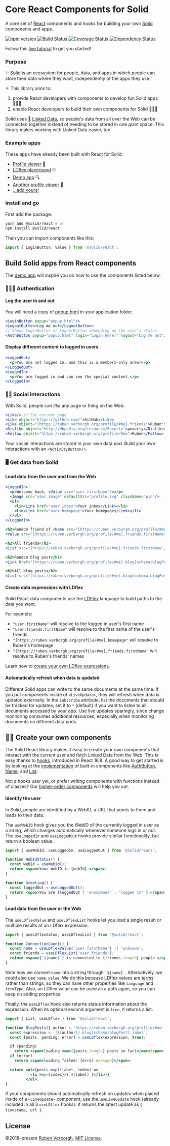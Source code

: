 # Core React Components for Solid
A core set of [React](https://reactjs.org/) components and hooks
for building your own [Solid](https://solid.inrupt.com/) components and apps.

[![npm version](https://img.shields.io/npm/v/@solid/react.svg)](https://www.npmjs.com/package/@solid/react)
[![Build Status](https://travis-ci.org/solid/react-components.svg?branch=master)](https://travis-ci.org/solid/react-components)
[![Coverage Status](https://coveralls.io/repos/github/solid/react-components/badge.svg?branch=master)](https://coveralls.io/github/solid/react-components?branch=master)
[![Dependency Status](https://david-dm.org/solid/react-components.svg)](https://david-dm.org/solid/react-components)

Follow this [live tutorial](https://trav.page/log/write-solid/)
to get you started!

### Purpose
✨ [Solid](https://solid.inrupt.com/) is an ecosystem for people, data, and apps
in which people can store their data where they want,
independently of the apps they use.

⚛️ This library aims to:
1. provide React developers with components to develop fun Solid apps 👨🏿‍💻
2. enable React developers to build their own components for Solid 👷🏾‍♀️

Solid uses 🔗 [Linked Data](https://solid.inrupt.com/docs/intro-to-linked-data),
so people's data from all over the Web can be connected together
instead of needing to be stored in one giant space.
This library makes working with Linked Data easier, too.

### Example apps
These apps have already been built with React for Solid:
- [Profile viewer](https://github.com/solid/profile-viewer-react) 👤
- [LDflex playground](https://solid.github.io/ldflex-playground/) ⚾
- [Demo app](https://github.com/solid/react-components/blob/master/demo/app.jsx) 🔍
- [Another profile viewer](https://gitlab.com/angelo-v/solid-profile-viewer) 👤
- […add yours!](https://github.com/solid/react-components/edit/master/README.md)

### Install and go
First add the package:
```bash
yarn add @solid/react # or
npm install @solid/react
```

Then you can import components like this:
```JavaScript
import { LoginButton, Value } from '@solid/react';
```

## Build Solid apps from React components
The [demo app](https://github.com/solid/react-components/tree/master/demo)
will inspire you on how to use the components listed below.

### 👮🏻‍♀️ Authentication
#### Log the user in and out
You will need a copy of [popup.html](https://solid.github.io/solid-auth-client/dist/popup.html) in your application folder.
```jsx
<LoginButton popup="popup.html"/>
<LogoutButton>Log me out</LogoutButton>
// Shows LoginButton or LogoutButton depending on the user's status
<AuthButton popup="popup.html" login="Login here!" logout="Log me out"/>
```

#### Display different content to logged in users
```jsx
<LoggedOut>
  <p>You are not logged in, and this is a members-only area!</p>
</LoggedOut>
<LoggedIn>
  <p>You are logged in and can see the special content.</p>
</LoggedIn>
```

### 👍🏾 Social interactions
With Solid, people can _like_ any page or thing on the Web:
```jsx
<Like/> // the current page
<Like object="https://github.com/">GitHub</Like>
<Like object="[https://ruben.verborgh.org/profile/#me].friends">Ruben's website</Like>
<Dislike object="http://dbpedia.org/resource/Poverty">poverty</Dislike>
<Follow object="https://ruben.verborgh.org/profile/#me">Ruben</Follow>
```

Your social interactions are stored in your own data pod.
Build your own interactions with an `<ActivityButton/>`.

### 🖥️ Get data from Solid
#### Load data from the user and from the Web
```jsx
<LoggedIn>
  <p>Welcome back, <Value src="user.firstName"/></p>
  <Image src="user.image" defaultSrc="profile.svg" className="pic"/>
  <ul>
    <li><Link href="user.inbox">Your inbox</Link></li>
    <li><Link href="user.homepage">Your homepage</Link></li>
  </ul>
</LoggedIn>

<h2>Random friend of <Name src="[https://ruben.verborgh.org/profile/#me]"/></h2>
<Value src="[https://ruben.verborgh.org/profile/#me].friends.firstName"/>

<h2>All friends</h2>
<List src="[https://ruben.verborgh.org/profile/#me].friends.firstName"/>

<h2>Random blog post</h2>
<Link href="[https://ruben.verborgh.org/profile/#me].blog[schema:blogPost]"/>

<h2>All blog posts</h2>
<List src="[https://ruben.verborgh.org/profile/#me].blog[schema:blogPost].label"/>

```

#### Create data expressions with LDflex
Solid React data components
use the [LDFlex](https://github.com/solid/query-ldflex/) language
to build paths to the data you want.

For example:
- `"user.firstName"` will resolve to the logged in user's first name
- `"user.friends.firstName"` will resolve to the first name of the user's friends
- `"[https://ruben.verborgh.org/profile/#me].homepage"` will resolve to Ruben's homepage
- `"[https://ruben.verborgh.org/profile/#me].friends.firstName"` will resolve to Ruben's friends' names

Learn how to [create your own LDflex expressions](https://github.com/solid/query-ldflex/#creating-data-paths).

#### Automatically refresh when data is updated
Different Solid apps can write to the same documents at the same time.
If you put components inside of `<LiveUpdate>`,
they will refresh when data is updated externally.
In the `subscribe` attribute, list the documents that should be tracked for updates;
set it to `*` (default) if you want to listen to all documents accessed by your app.
Use live updates sparingly,
since change monitoring consumes additional resources,
especially when monitoring documents on different data pods.


## 💪🏾 Create your own components
The Solid React library makes it easy
to create your own components
that interact with the current user
and fetch Linked Data from the Web.
This is easy thanks to [hooks](https://reactjs.org/docs/hooks-intro.html),
introduced in React 16.8.
A good way to get started is by looking at the [implementation](https://github.com/solid/react-components/tree/master/src/components)
of built-in components like
[AuthButton](https://github.com/solid/react-components/blob/master/src/components/AuthButton.jsx),
[Name](https://github.com/solid/react-components/blob/master/src/components/Name.jsx),
and
[List](https://github.com/solid/react-components/blob/master/src/components/List.jsx).

Not a hooks user yet,
or prefer writing components with functions instead of classes?
Our [higher-order components](https://github.com/solid/react-components/blob/v1.3.1/README.md#-building-your-own-components)
will help you out.

#### Identify the user
In Solid, people are identified by a WebID,
a URL that points to them and leads to their data.

The `useWebID` hook gives you the WebID
of the currently logged in user as a string,
which changes automatically whenever someone logs in or out.
The `useLoggedIn` and `useLoggedOut` hooks
provide similar functionality, but return a boolean value.

```jsx
import { useWebId, useLoggedIn, useLoggedOut } from '@solid/react';

function WebIdStatus() {
  const webId = useWebId();
  return <span>Your WebID is {webId}.</span>;
}

function Greeting() {
  const loggedOut = useLoggedOut();
  return <span>You are {loggedOut ? 'anonymous' : 'logged in' }.</span>;
}
```

#### Load data from the user or the Web
The `useLDflexValue` and `useLDflexList` hooks
let you load a single result or multiple results
of an LDflex expression.

```jsx
import { useLDflexValue, useLDflexList } from '@solid/react';

function ConnectionCount() {
  const name = useLDflexValue('user.firstName') || 'unknown';
  const friends = useLDflexList('user.friends');
  return <span>{`${name}`} is connected to {friends.length} people.</span>;
}
```
Note how we convert `name` into a string through `` `${name}` ``.
Alternatively, we could also use `name.value`.
We do this because LDflex values
are [terms](https://rdf.js.org/data-model-spec/#term-interface)
rather than strings,
so they can have other properties like `language` and `termType`.
Also, an LDflex value can be used as a path again,
so you can keep on adding properties.

Finally, the `useLDflex` hook also returns status information about the expression.
When its optional second argument is `true`, it returns a list.

```jsx
import { List, useLDflex } from '@solid/react';

function BlogPosts({ author = 'https://ruben.verborgh.org/profile/#me' }) {
  const expression = `[${author}].blog[schema:blogPost].label`;
  const [posts, pending, error] = useLDflex(expression, true);

  if (pending)
    return <span>loading <em>({posts.length} posts so far)</em></span>;
  if (error)
    return <span>loading failed: {error.message}</span>;

  return <ul>{posts.map((label, index) =>
           <li key={index}>{`${label}`}</li>)}
         </ul>;
}
```

If your components should automatically refresh on updates
when placed inside of a `<LiveUpdate>` component,
use the `useLiveUpdate` hook (already included in all 3 `useLDflex` hooks).
It returns the latest update as `{ timestamp, url }`.

## License
©2018–present [Ruben Verborgh](https://ruben.verborgh.org/),
[MIT License](https://github.com/solid/react-components/blob/master/LICENSE.md).
